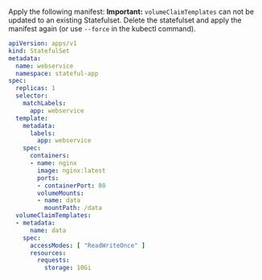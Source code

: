 Apply the following manifest:
**Important:** `volumeClaimTemplates` can not be updated to an existing Statefulset. Delete the statefulset and apply the manifest again (or use `--force` in the kubectl command).

```yaml
apiVersion: apps/v1
kind: StatefulSet
metadata:
  name: webservice
  namespace: stateful-app
spec:
  replicas: 1
  selector:
    matchLabels:
      app: webservice
  template:
    metadata:
      labels:
        app: webservice
    spec:
      containers:
      - name: nginx
        image: nginx:latest
        ports:
        - containerPort: 80
        volumeMounts:
        - name: data
          mountPath: /data
  volumeClaimTemplates:
  - metadata:
      name: data
    spec:
      accessModes: [ "ReadWriteOnce" ]
      resources:
        requests:
          storage: 10Gi
```